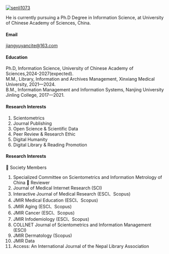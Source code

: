 

[![senli1073](https://img.shields.io/badge/jiang-yuyan-github-blue?logo=github)](https://github.com/jiang-yuyan)

He is currently pursuing a Ph.D Degree in Information Science, at University of Chinese Academy of Sciences, China.

#### Email
jiangyuyancite@163.com

#### Education
Ph.D, Information Science, University of Chinese Academy of Sciences,2024-2027(expected).\
M.M., Library, Information and Archives Management, Xinxiang Medical University, 2021—2024.\
B.M., Information Management and Information Systems, Nanjing University Jinling College, 2017—2021.

#### Research Interests
1.	Scientometrics
2.	Journal Publishing
3.	Open Science & Scientific Data
4.	Peer Review & Research Ethic
5.	Digital Humanity
6.	Digital Library & Reading Promotion

#### Research Interests
	Society Members
1.	Specialized Committee on Scientometrics and Information Metrology of China
	Reviewer
1.	Journal of Medical Internet Research (SCI)
2.	Interactive Journal of Medical Research (ESCI、Scopus)
3.	JMIR Medical Education (ESCI、Scopus)
4.	JMIR Aging (ESCI、Scopus)
5.	JMIR Cancer (ESCI、Scopus)
6.	JMIR Infodemiology (ESCI、Scopus)
7.	COLLNET Journal of Scientometrics and Information Management (ESCI)
8.	JMIR Dermatology (Scopus)
9.	JMIR Data
10.	Access: An International Journal of the Nepal Library Association
